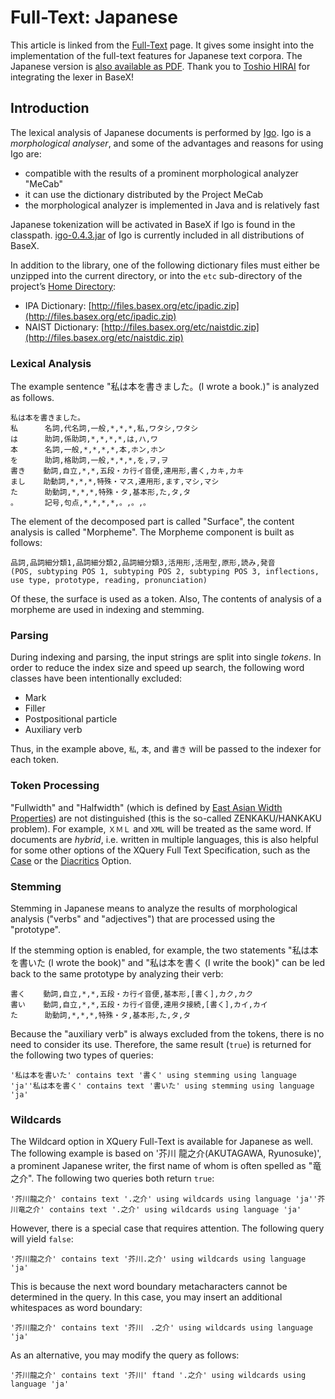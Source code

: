
# Full-Text: Japanese
 


 
This article is linked from the [Full-Text](Full-Text.md) page. It gives some insight into the implementation of the full-text features for Japanese text corpora. The Japanese version is [also available as PDF](http://files.basex.org/etc/ja-ft.pdf). Thank you to [Toshio HIRAI](http://blog.infinite.jp) for integrating the lexer in BaseX! 

 
## Introduction

The lexical analysis of Japanese documents is performed by [Igo](http://igo.sourceforge.jp/). Igo is a _morphological analyser_, and some of the advantages and reasons for using Igo are: 

 * compatible with the results of a prominent morphological analyzer "MeCab"
 * it can use the dictionary distributed by the Project MeCab 
 * the morphological analyzer is implemented in Java and is relatively fast 

Japanese tokenization will be activated in BaseX if Igo is found in the classpath. [igo-0.4.3.jar](http://en.sourceforge.jp/projects/igo/releases/) of Igo is currently included in all distributions of BaseX. 


In addition to the library, one of the following dictionary files must either be unzipped into the current directory, or into the `etc` sub-directory of the project’s [Home Directory](Configuration.md#Home_Directory): 

 * IPA Dictionary: [http://files.basex.org/etc/ipadic.zip](http://files.basex.org/etc/ipadic.zip)
 * NAIST Dictionary: [http://files.basex.org/etc/naistdic.zip](http://files.basex.org/etc/naistdic.zip)

### Lexical Analysis

The example sentence "私は本を書きました。(I wrote a book.)" is analyzed as follows. 


    私は本を書きました。
    私      名詞,代名詞,一般,*,*,*,私,ワタシ,ワタシ
    は      助詞,係助詞,*,*,*,*,は,ハ,ワ
    本      名詞,一般,*,*,*,*,本,ホン,ホン
    を      助詞,格助詞,一般,*,*,*,を,ヲ,ヲ
    書き    動詞,自立,*,*,五段・カ行イ音便,連用形,書く,カキ,カキ
    まし    助動詞,*,*,*,特殊・マス,連用形,ます,マシ,マシ
    た      助動詞,*,*,*,特殊・タ,基本形,た,タ,タ
    。      記号,句点,*,*,*,*,。,。,。


The element of the decomposed part is called "Surface", the content analysis is called "Morpheme". The Morpheme component is built as follows: 


    品詞,品詞細分類1,品詞細分類2,品詞細分類3,活用形,活用型,原形,読み,発音
    (POS, subtyping POS 1, subtyping POS 2, subtyping POS 3, inflections, use type, prototype, reading, pronunciation)


Of these, the surface is used as a token. Also, The contents of analysis of a morpheme are used in indexing and stemming. 


### Parsing

During indexing and parsing, the input strings are split into single _tokens_. In order to reduce the index size and speed up search, the following word classes have been intentionally excluded: 

 * Mark 
 * Filler 
 * Postpositional particle 
 * Auxiliary verb 

Thus, in the example above, `私`, `本`, and `書き` will be passed to the indexer for each token. 


### Token Processing

"Fullwidth" and "Halfwidth" (which is defined by [East Asian Width Properties](http://unicode.org/Public/UNIDATA/EastAsianWidth.txt)) are not distinguished (this is the so-called ZENKAKU/HANKAKU problem). For example, `ＸＭＬ` and `XML` will be treated as the same word. If documents are _hybrid_, i.e. written in multiple languages​​, this is also helpful for some other options of the XQuery Full Text Specification, such as the [Case](http://www.w3.org/TR/xpath-full-text-10/#ftcaseoption) or the [Diacritics](http://www.w3.org/TR/xpath-full-text-10/#ftdiacriticsoption) Option. 


### Stemming

Stemming in Japanese means to analyze the results of morphological analysis ("verbs" and "adjectives") that are processed using the "prototype". 


If the stemming option is enabled, for example, the two statements "私は本を書いた (I wrote the book)" and "私は本を書く (I write the book)" can be led back to the same prototype by analyzing their verb: 


    書く    動詞,自立,*,*,五段・カ行イ音便,基本形,[書く],カク,カク
    書い    動詞,自立,*,*,五段・カ行イ音便,連用タ接続,[書く],カイ,カイ
    た      助動詞,*,*,*,特殊・タ,基本形,た,タ,タ


Because the "auxiliary verb" is always excluded from the tokens, there is no need to consider its use. Therefore, the same result (`true`) is returned for the following two types of queries: 


    '私は本を書いた' contains text '書く' using stemming using language 'ja''私は本を書く' contains text '書いた' using stemming using language 'ja'


### Wildcards

The Wildcard option in XQuery Full-Text is available for Japanese as well. The following example is based on '芥川 龍之介(AKUTAGAWA, Ryunosuke)', a prominent Japanese writer, the first name of whom is often spelled as "竜之介". The following two queries both return `true`: 


    '芥川龍之介' contains text '.之介' using wildcards using language 'ja''芥川竜之介' contains text '.之介' using wildcards using language 'ja'


However, there is a special case that requires attention. The following query will yield `false`: 


    '芥川龍之介' contains text '芥川.之介' using wildcards using language 'ja'


This is because the next word boundary metacharacters cannot be determined in the query. In this case, you may insert an additional whitespaces as word boundary: 


    '芥川龍之介' contains text '芥川　.之介' using wildcards using language 'ja'


As an alternative, you may modify the query as follows: 


    '芥川龍之介' contains text '芥川' ftand '.之介' using wildcards using language 'ja'

